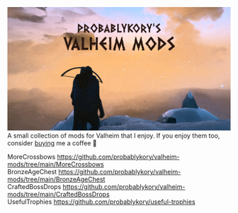 ![Splash](https://raw.githubusercontent.com/probablykory/valheim-mods/main/splash.jpg)  
A small collection of mods for Valheim that I enjoy.  If you enjoy them too, consider [buying](https://www.paypal.com/paypalme/probablyk) me a coffee 🙂

MoreCrossbows https://github.com/probablykory/valheim-mods/tree/main/MoreCrossbows  
BronzeAgeChest https://github.com/probablykory/valheim-mods/tree/main/BronzeAgeChest  
CraftedBossDrops https://github.com/probablykory/valheim-mods/tree/main/CraftedBossDrops  
UsefulTrophies https://github.com/probablykory/useful-trophies  